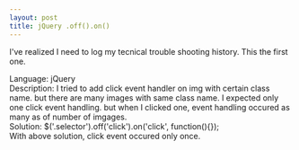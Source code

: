 ```yaml
---
layout: post
title: jQuery .off().on()
---
```

<p>
I've realized I need to log my tecnical trouble shooting history. 
This the first one.
</p>

<p>
Language: jQuery<br />
Description: I tried to add click event handler on img with certain class name. but there are many images with same class name. I expected only one click event handling. but when I clicked one, event handling occured as many as of number of imgages.<br />
Solution: $('.selector').off('click').on('click', function(){});<br />
With above solution, click event occured only once.
</p>
